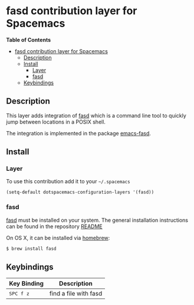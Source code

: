 # fasd contribution layer for Spacemacs

<!-- markdown-toc start - Don't edit this section. Run M-x markdown-toc/generate-toc again -->
**Table of Contents**

- [fasd contribution layer for Spacemacs](#fasd-contribution-layer-for-spacemacs)
    - [Description](#description)
    - [Install](#install)
        - [Layer](#layer)
        - [fasd](#fasd)
    - [Keybindings](#keybindings)

<!-- markdown-toc end -->

## Description

This layer adds integration of [fasd][] which is a command line tool
to quickly jump between locations in a POSIX shell.

The integration is implemented in the package [emacs-fasd][].

## Install

### Layer

To use this contribution add it to your `~/.spacemacs`

```elisp
(setq-default dotspacemacs-configuration-layers '(fasd))
```

### fasd

[fasd][] must be installed on your system. The general installation
instructions can be found in the repository [README][fasd-install]

On OS X, it can be installed via [homebrew][]:

```sh
$ brew install fasd
```

## Keybindings

Key Binding         |                 Description
--------------------|------------------------------------------------------------------
<kbd>SPC f z</kbd>  | find a file with fasd

[fasd]: https://github.com/clvv/fasd
[fasd-install]: https://github.com/clvv/fasd#install
[emacs-fasd]: https://github.com/steckerhalter/emacs-fasd
[homebrew]: https://github.com/Homebrew/homebrew
